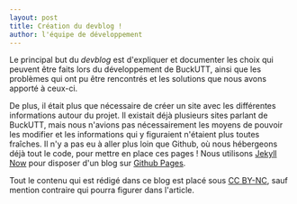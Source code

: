 ```yaml
---
layout: post
title: Création du devblog !
author: l'équipe de développement
---
```


Le principal but du *devblog* est d'expliquer et documenter les choix qui peuvent
être faits lors du développement de BuckUTT, ainsi que les problèmes qui ont pu être
rencontrés et les solutions que nous avons apporté à ceux-ci.

De plus, il était plus que nécessaire de créer un site avec les différentes
informations autour du projet. Il existait déjà plusieurs sites parlant de BuckUTT,
mais nous n'avions pas nécessairement les moyens de pouvoir les modifier et les
informations qui y figuraient n'étaient plus toutes fraîches. Il n'y a pas eu à
aller plus loin que Github, où nous hébergeons déjà tout le code, pour mettre
en place ces pages ! Nous utilisons [Jekyll Now](https://github.com/barryclark/jekyll-now/)
pour disposer d'un blog sur [Github Pages](https://pages.github.com/).

Tout le contenu qui est rédigé dans ce blog est placé sous [CC BY-NC](https://creativecommons.org/licenses/by-nc/4.0/),
sauf mention contraire qui pourra figurer dans l'article.
